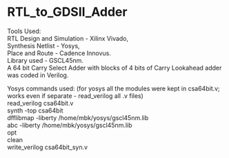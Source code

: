 # RTL_to_GDSII_Adder
Tools Used:\
RTL Design and Simulation - Xilinx Vivado,\
Synthesis Netlist - Yosys,\
Place and Route - Cadence Innovus.\
Library used - GSCL45nm.\
A 64 bit Carry Select Adder with blocks of 4 bits of Carry Lookahead adder was coded in Verilog.


Yosys commands used: (for yosys all the modules were kept in csa64bit.v; works even if separate - read_verilog all .v files)\
  read_verilog csa64bit.v \
  synth -top csa64bit \
  dfflibmap -liberty /home/mbk/yosys/gscl45nm.lib \
  abc -liberty /home/mbk/yosys/gscl45nm.lib \
  opt \
  clean \
  write_verilog csa64bit_syn.v 
